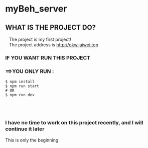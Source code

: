 # myBeh_server

## WHAT IS THE PROJECT DO? 
&nbsp;&nbsp; The project is my first project! <br>
&nbsp;&nbsp; The project address is http://okw.jaiwei.top 

### IF YOU WANT RUN THIS PROJECT
### ==>YOU ONLY RUN :
	$ npm install
	$ npm run start
	# OR
	$ npm run dev
<br>
<br>

### I have no time to work on this project recently, and I will continue it later

This is only the beginning.
